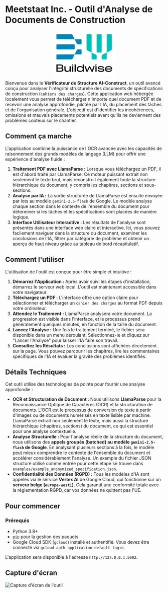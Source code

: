 # Meetstaat Inc. - Outil d'Analyse de Documents de Construction

<p align="center">
  <img src="assets/BWlogo.png" alt="Logo de Buildwise" width="200"/>
</p>

Bienvenue dans le **Vérificateur de Structure AI-Construct**, un outil avancé conçu pour analyser l'intégrité structurelle des documents de spécifications de construction (`cahiers des charges`). Cette application web hébergée localement vous permet de télécharger n'importe quel document PDF et de recevoir une analyse approfondie, pilotée par l'IA, du placement des tâches et de l'organisation générale. L'objectif est d'identifier les incohérences, omissions et mauvais placements potentiels avant qu'ils ne deviennent des problèmes coûteux sur le chantier.

## Comment ça marche

L'application combine la puissance de l'OCR avancée avec les capacités de raisonnement des grands modèles de langage (LLM) pour offrir une expérience d'analyse fluide :

1.  **Traitement PDF avec LlamaParse :** Lorsque vous téléchargez un PDF, il est d'abord traité par LlamaParse. Ce moteur puissant extrait non seulement le texte brut, mais reconstruit également toute la structure hiérarchique du document, y compris les chapitres, sections et sous-sections.
2.  **Analyse par IA :** La sortie structurée de LlamaParse est ensuite envoyée par lots au modèle `gemini-2.5-flash` de Google. Le modèle analyse chaque section dans le contexte de l'ensemble du document pour déterminer si les tâches et les spécifications sont placées de manière logique.
3.  **Interface Utilisateur Interactive :** Les résultats de l'analyse sont présentés dans une interface web claire et interactive. Ici, vous pouvez facilement naviguer dans la structure du document, examiner les conclusions de l'IA, filtrer par catégorie de problème et obtenir un aperçu de haut niveau grâce au tableau de bord récapitulatif.

## Comment l'utiliser

L'utilisation de l'outil est conçue pour être simple et intuitive :

1.  **Démarrez l'Application :** Après avoir suivi les étapes d'installation, démarrez le serveur web local. L'outil est maintenant accessible dans votre navigateur.
2.  **Téléchargez un PDF :** L'interface offre une option claire pour sélectionner et télécharger un `cahier des charges` au format PDF depuis votre ordinateur.
3.  **Attendez le Traitement :** LlamaParse analysera votre document. La progression est visible dans l'interface, et le processus prend généralement quelques minutes, en fonction de la taille du document.
4.  **Lancez l'Analyse :** Une fois le traitement terminé, le fichier sera disponible dans un menu déroulant. Sélectionnez-le et cliquez sur "Lancer l'Analyse" pour laisser l'IA faire son travail.
5.  **Consultez les Résultats :** Les conclusions sont affichées directement sur la page. Vous pouvez parcourir les chapitres, lire les commentaires spécifiques de l'IA et évaluer la gravité des problèmes identifiés.

## Détails Techniques

Cet outil utilise des technologies de pointe pour fournir une analyse approfondie :

-   **OCR et Structuration de Document :** Nous utilisons **LlamaParse** pour la Reconnaissance Optique de Caractères (OCR) et la structuration de documents. L'OCR est le processus de conversion de texte à partir d'images ou de documents numérisés en texte lisible par machine. LlamaParse extrait non seulement le texte, mais aussi la structure hiérarchique (chapitres, sections) du document, ce qui est essentiel pour une analyse contextuelle.
-   **Analyse Structurelle :** Pour l'analyse réelle de la structure du document, nous utilisons des **appels groupés (batched) au modèle `gemini-2.5-flash` de Google**. En analysant plusieurs sections à la fois, le modèle peut mieux comprendre le contexte de l'ensemble du document et accélérer considérablement l'analyse. Un exemple du fichier JSON structuré utilisé comme entrée pour cette étape se trouve dans `examples/example_anonymized_specification.json`.
-   **Confidentialité des Données (RGPD) :** Tous les modèles d'IA sont appelés via le service **Vertex AI** de Google Cloud, qui fonctionne sur un **serveur belge (`europe-west1`)**. Cela garantit une conformité totale avec la réglementation RGPD, car vos données ne quittent pas l'UE.

## Pour commencer

### Prérequis

-   Python 3.8+
-   `pip` pour la gestion des paquets
-   Google Cloud SDK (`gcloud`) installé et authentifié. Vous devez être connecté via `gcloud auth application-default login`.

L'application sera disponible à l'adresse `http://127.0.0.1:5002`.

## Capture d'écran

![Capture d'écran de l'outil](assets/Screenshot%202025-08-29%_20172735.png)
